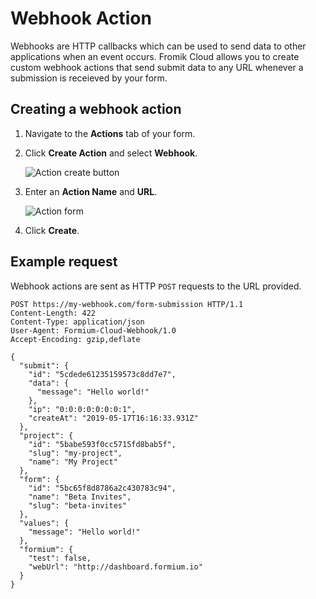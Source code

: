 # Webhook Action

Webhooks are HTTP callbacks which can be used to send data to other applications when an event occurs. Fromik Cloud allows you to create custom webhook actions that send submit data to any URL whenever a submission is receieved by your form.

## Creating a webhook action

1. Navigate to the **Actions** tab of your form.

2. Click **Create Action** and select **Webhook**.

   ![Action create button](/assets/actions/create-action-webhook-button.png)

3. Enter an **Action Name** and **URL**.

   ![Action form](/assets/actions/webhook-action-form.png)

4. Click **Create**.

## Example request

Webhook actions are sent as HTTP `POST` requests to the URL provided.

```http
POST https://my-webhook.com/form-submission HTTP/1.1
Content-Length: 422
Content-Type: application/json
User-Agent: Formium-Cloud-Webhook/1.0
Accept-Encoding: gzip,deflate

{
  "submit": {
    "id": "5cdede61235159573c8dd7e7",
    "data": {
      "message": "Hello world!"
    },
    "ip": "0:0:0:0:0:0:0:1",
    "createAt": "2019-05-17T16:16:33.931Z"
  },
  "project": {
    "id": "5babe593f0cc5715fd8bab5f",
    "slug": "my-project",
    "name": "My Project"
  },
  "form": {
    "id": "5bc65f8d8786a2c430783c94",
    "name": "Beta Invites",
    "slug": "beta-invites"
  },
  "values": {
    "message": "Hello world!"
  },
  "formium": {
    "test": false,
    "webUrl": "http://dashboard.formium.io"
  }
}
```
